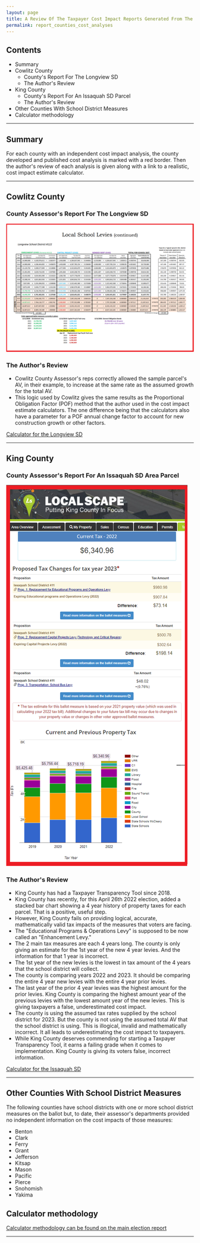 ```yaml
---
layout: page
title: A Review Of The Taxpayer Cost Impact Reports Generated From The County Assessors For Their School Districts' Measures For The April 26th 2022 Election
permalink: report_counties_cost_analyses
---
```



## Contents
- Summary
- Cowlitz County
  - County's Report For The Longview SD
  - The Author's Review
- King County
  - County's Report For An Issaquah SD Parcel
  - The Author's Review
- Other Counties With School District Measures
- Calculator methodology


___

## Summary

For each county with an independent cost impact analysis, the county developed and published cost analysis is marked with a red border. 
Then the author's review of each analysis is given along with a link to a realistic, cost impact estimate calculator.

___

## Cowlitz County

### County Assessor's Report For The Longview SD

![Cowlitz County Report](pagesManual/LeviesReport/20220426/CowlitzCountyLongviewCostAnalysesWithBorder.png "Cowlitz County Report")

### The Author's Review

- Cowlitz County Assessor's reps correctly allowed the sample parcel's AV, in their example, 
to increase at the same rate as the assumed growth for the total AV. 
- This logic used by Cowlitz gives the same results as the Proportional Obligation Factor (POF) method that the author used in the cost impact estimate calculators. The one difference being that the 
calculators also have a parameter for a POF annual change factor to account for new construction growth or other factors.

[Calculator for the Longview SD](calculator_longview_enhanced)

___

## King County

### County Assessor's Report For An Issaquah SD Area Parcel

![King County Report](pagesManual/LeviesReport/20220426/KingCountyCostAnalysisWithBorder.png "King County Report")

### The Author's Review

- King County has had a Taxpayer Transparency Tool since 2018.
- King County has recently, for this April 26th 2022 election, added a stacked bar chart showing a 4 year history of property taxes for each parcel. That is a positive, useful step.
- However, King County fails on providing logical, accurate, mathematically valid tax impacts of the measures that voters are facing.
- The "Educational Programs & Operations Levy" is supposed to be now called an "Enhancement Levy."
- The 2 main tax measures are each 4 years long. The county is only giving an estimate for the 1st year of the new 4 year levies. And the information for that 1 year is incorrect.
- The 1st year of the new levies is the lowest in tax amount of the 4 years that the school district will collect.
- The county is comparing years 2022 and 2023. It should be comparing the entire 4 year new levies with the entire 4 year prior levies. 
- The last year of the prior 4 year levies was the highest amount for the prior levies. King County is comparing the highest amount year of the previous levies with the lowest amount year of the new levies. 
This is giving taxpayers a false, underestimated cost impact.
- The county is using the assumed tax rates supplied by the school district for 2023. But the county is not using the assumed total AV that the school district is using. 
This is illogical, invalid and mathematically incorrect. It all leads to underestimating the cost impact to taxpayers.
- While King County deserves commending for starting a Taxpayer Transparency Tool, it earns a failing grade when it comes to implementation. 
King County is giving its voters false, incorrect information. 

[Calculator for the Issaquah SD](calculator_issaquah_enhanced)

___

## Other Counties With School District Measures

The following counties have school districts with one or more school district measures on the ballot but, to date, their assessor's departments provided no independent information on the cost impacts of those measures:

- Benton
- Clark
- Ferry
- Grant
- Jefferson
- Kitsap
- Mason
- Pacific
- Pierce
- Snohomish
- Yakima


## Calculator methodology

[Calculator methodology can be found on the main election report](report_levies_20220426)

___